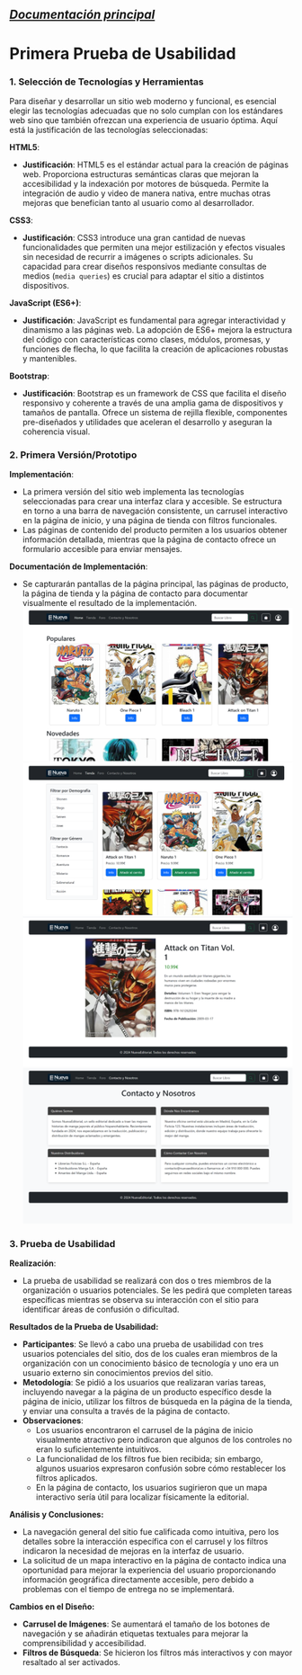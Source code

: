 _[Documentación principal](/Documentacion.md)_
---

# Primera Prueba de Usabilidad

### 1. Selección de Tecnologías y Herramientas

Para diseñar y desarrollar un sitio web moderno y funcional, es esencial elegir las tecnologías adecuadas que no solo cumplan con los estándares web sino que también ofrezcan una experiencia de usuario óptima. Aquí está la justificación de las tecnologías seleccionadas:

**HTML5**:
- **Justificación**: HTML5 es el estándar actual para la creación de páginas web. Proporciona estructuras semánticas claras que mejoran la accesibilidad y la indexación por motores de búsqueda. Permite la integración de audio y video de manera nativa, entre muchas otras mejoras que benefician tanto al usuario como al desarrollador.

**CSS3**:
- **Justificación**: CSS3 introduce una gran cantidad de nuevas funcionalidades que permiten una mejor estilización y efectos visuales sin necesidad de recurrir a imágenes o scripts adicionales. Su capacidad para crear diseños responsivos mediante consultas de medios (`media queries`) es crucial para adaptar el sitio a distintos dispositivos.

**JavaScript (ES6+)**:
- **Justificación**: JavaScript es fundamental para agregar interactividad y dinamismo a las páginas web. La adopción de ES6+ mejora la estructura del código con características como clases, módulos, promesas, y funciones de flecha, lo que facilita la creación de aplicaciones robustas y mantenibles.

**Bootstrap**:
- **Justificación**: Bootstrap es un framework de CSS que facilita el diseño responsivo y coherente a través de una amplia gama de dispositivos y tamaños de pantalla. Ofrece un sistema de rejilla flexible, componentes pre-diseñados y utilidades que aceleran el desarrollo y aseguran la coherencia visual.

### 2. Primera Versión/Prototipo

**Implementación**:
- La primera versión del sitio web implementa las tecnologías seleccionadas para crear una interfaz clara y accesible. Se estructura en torno a una barra de navegación consistente, un carrusel interactivo en la página de inicio, y una página de tienda con filtros funcionales.
- Las páginas de contenido del producto permiten a los usuarios obtener información detallada, mientras que la página de contacto ofrece un formulario accesible para enviar mensajes.

**Documentación de Implementación**:
- Se capturarán pantallas de la página principal, las páginas de producto, la página de tienda y la página de contacto para documentar visualmente el resultado de la implementación.
  ![Inicio](/imagenes/sitio1.png)
  ![Tienda](/imagenes/sitio2.png)
  ![Página de contenido](/imagenes/sitio3.png)
  ![Contacto](/imagenes/sitio4.png)
  

### 3. Prueba de Usabilidad

**Realización**:
- La prueba de usabilidad se realizará con dos o tres miembros de la organización o usuarios potenciales. Se les pedirá que completen tareas específicas mientras se observa su interacción con el sitio para identificar áreas de confusión o dificultad.

**Resultados de la Prueba de Usabilidad:**
- **Participantes**: Se llevó a cabo una prueba de usabilidad con tres usuarios potenciales del sitio, dos de los cuales eran miembros de la organización con un conocimiento básico de tecnología y uno era un usuario externo sin conocimientos previos del sitio.
- **Metodología**: Se pidió a los usuarios que realizaran varias tareas, incluyendo navegar a la página de un producto específico desde la página de inicio, utilizar los filtros de búsqueda en la página de la tienda, y enviar una consulta a través de la página de contacto.
- **Observaciones**:
  - Los usuarios encontraron el carrusel de la página de inicio visualmente atractivo pero indicaron que algunos de los controles no eran lo suficientemente intuitivos.
  - La funcionalidad de los filtros fue bien recibida; sin embargo, algunos usuarios expresaron confusión sobre cómo restablecer los filtros aplicados.
  - En la página de contacto, los usuarios sugirieron que un mapa interactivo sería útil para localizar físicamente la editorial.

**Análisis y Conclusiones:**
- La navegación general del sitio fue calificada como intuitiva, pero los detalles sobre la interacción específica con el carrusel y los filtros indicaron la necesidad de mejoras en la interfaz de usuario.
- La solicitud de un mapa interactivo en la página de contacto indica una oportunidad para mejorar la experiencia del usuario proporcionando información geográfica directamente accesible, pero debido a problemas con el tiempo de entrega no se implementará.

**Cambios en el Diseño:**
- **Carrusel de Imágenes**: Se aumentará el tamaño de los botones de navegación y se añadirán etiquetas textuales para mejorar la comprensibilidad y accesibilidad.
- **Filtros de Búsqueda**: Se hicieron los filtros más interactivos y con mayor resaltado al ser activados.
